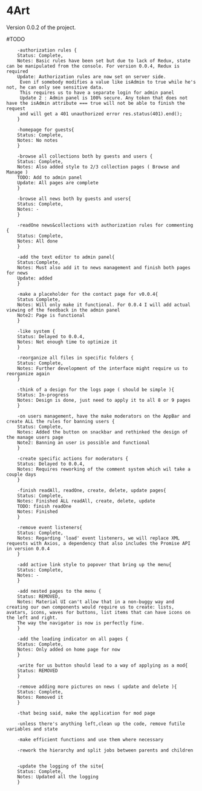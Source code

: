 <h1>4Art</h1>

<p>Version 0.0.2 of the project.

#TODO

        -authorization rules {
        Status: Complete,
        Notes: Basic rules have been set but due to lack of Redux, state can be manipulated from the console. For version 0.0.4, Redux is required
        Update: Authorization rules are now set on server side.
         Even if somebody modifies a value like isAdmin to true while he's not, he can only see sensitive data. 
         This requires us to have a separate login for admin panel
         Update 2 : Admin panel is 100% secure. Any token that does not have the isAdmin attribute === true will not be able to finish the request
         and will get a 401 unauthorized error res.status(401).end();
        }
        
        -homepage for guests{
        Status: Complete,
        Notes: No notes
        }
        
        -browse all collections both by guests and users {
        Status: Complete,
        Notes: Also added style to 2/3 collection pages ( Browse and Manage )
        TODO: Add to admin panel
        Update: All pages are complete
        }
        
        -browse all news both by guests and users{
        Status: Complete,
        Notes: -
        }
        
        -readOne news&collections with authorization rules for commenting {
        Status: Complete,
        Notes: All done
        }
        
        -add the text editor to admin panel{
        Status:Complete,
        Notes: Must also add it to news management and finish both pages for news
        Update: added
        }
        
        -make a placeholder for the contact page for v0.0.4{
        Status Complete,
        Notes: Will only make it functional. For 0.0.4 I will add actual viewing of the feedback in the admin panel
        Note2: Page is functional
        }
        
        -like system {
        Status: Delayed to 0.0.4,
        Notes: Not enough time to optimize it
        }
        
        -reorganize all files in specific folders {
        Status: Complete,
        Notes: Further development of the interface might require us to reorganize again
        }
        
        -think of a design for the logs page ( should be simple ){
        Status: In-progress
        Notes: Design is done, just need to apply it to all 8 or 9 pages
        }
        
        -on users management, have the make moderators on the AppBar and create ALL the rules for banning users {
        Status: Complete,
        Notes: Added the button on snackbar and rethinked the design of the manage users page
        Note2: Banning an user is possible and functional
        }
        
        -create specific actions for moderators {
        Status: Delayed to 0.0.4,
        Notes: Requires reworking of the comment system which wil take a couple days
        }
        
        -finish readAll, readOne, create, delete, update pages{
        Status: Complete,
        Notes: Finished ALL readAll, create, delete, update
        TODO: finish readOne
        Notes: Finished
        }
        
        -remove event listeners{
        Status: Complete,
        Notes: Regarding 'load' event listeners, we will replace XML requests with Axios, a dependency that also includes the Promise API in version 0.0.4
        }
        
        -add active link style to popover that bring up the menu{
        Status: Complete,
        Notes: -
        }
        
        -add nested pages to the menu {
        Status: REMOVED,
        Notes: Material UI can't allow that in a non-buggy way and creating our own components would require us to create: lists, avatars, icons, waves for buttons, list items that can have icons on the left and right.
        The way the navigator is now is perfectly fine.
        }
        
        -add the loading indicator on all pages {
        Status: Complete,
        Notes: Only added on home page for now
        }
        
        -write for us button should lead to a way of applying as a mod{
        Status: REMOVED
        }
        
        -remove adding more pictures on news ( update and delete ){
        Status: Complete,
        Notes: Removed it
        }
        
        -that being said, make the application for mod page

        -unless there's anything left,clean up the code, remove futile variables and state
        
        -make efficient functions and use them where necessary
        
        -rework the hierarchy and split jobs between parents and children
        
        
        -update the logging of the site{
        Status: Complete,
        Notes: Updated all the logging
        }
        
</p>